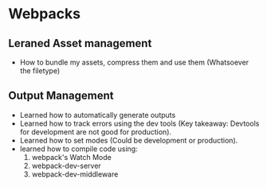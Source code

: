 # Webpacks

## Leraned Asset management
 - How to bundle my assets, compress them and use them (Whatsoever the filetype)

## Output Management
- Learned how to automatically generate outputs
- Learned how to track errors using the dev tools (Key takeaway: Devtools for development are not good for production).
- Learned how to set modes (Could be development or production).
- learned how to compile code using:
  1. webpack's Watch Mode
  2. webpack-dev-server
  3. webpack-dev-middleware

